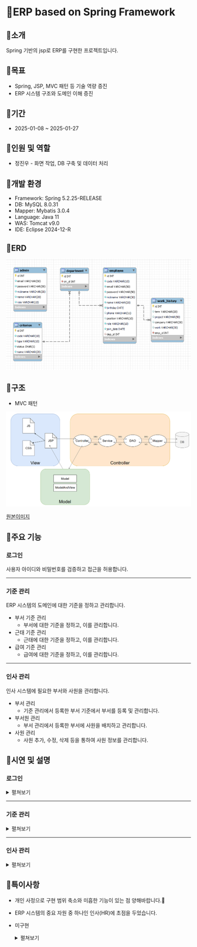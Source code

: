 # 📁ERP based on Spring Framework

## 📌소개
Spring 기반의 jsp로 ERP를 구현한 프로젝트입니다.

## 📌목표
- Spring, JSP, MVC 패턴 등 기술 역량 증진
- ERP 시스템 구조와 도메인 이해 증진

## 📌기간
- 2025-01-08 ~ 2025-01-27

## 📌인원 및 역할
- 정진우 - 화면 작업, DB 구축 및 데이터 처리

## 📌개발 환경
- Framework: Spring 5.2.25-RELEASE
- DB: MySQL 8.0.31
- Mapper: Mybatis 3.0.4
- Language: Java 11
- WAS: Tomcat v9.0
- IDE: Eclipse 2024-12-R

## 📌ERD
![alt text](assets/erd.png)


## 📌구조
- MVC 패턴

![alt text](assets/mvc.png)

[원본이미지](https://viewer.diagrams.net/?tags=%7B%7D&lightbox=1&highlight=0000ff&edit=_blank&layers=1&nav=1#R%3Cmxfile%3E%3Cdiagram%20name%3D%22%ED%8E%98%EC%9D%B4%EC%A7%80-1%22%20id%3D%22EYmIl-xgydG-Mr9KmU9k%22%3E7Vtdk6I4FP01Pq4FCeHjsUd7d2prprq33JqZfUSImmo0Voxf8%2Bs3SFTIxaJbQbRLp2qK3EAg55ybe2%2BgO7g33fwlwvnkO49p0kFWvOngfgehwAvU%2F6lhmxkIIplhLFicmeyjYcB%2BU220tHXJYroonCg5TySbF40Rn81oJAu2UAi%2BLp424knxrvNwTIFhEIUJtP5ksZxkVoSxe%2Bz4Stl4sr%2B1S5ysZxruz9ZTWUzCmK9zJvzcwT3BucyOppseTVLw9sBk1%2F15ovfwZILO5Hsu2DwvVq%2F%2FOPHPxPv6bY7i35ve9A89yipMlnrGPxhd6weW2z0Mgi9nMU0Hsjv4y3rCJB3MwyjtXSvelW0ip4nuDhM2nqnjSD0YFcqwokIyhemT7hhyKflUdYz4TGrOsZW2WZL0eMLF7q44Dqk%2FipR9IQV%2Fo7keN%2FLpcKR69OOrG9DNSVzsA9pKppRPqRRbdYq%2BwNX8aIX6urk%2B0o2xtk1yTGOijaGW2Pgw8pEEdaB5%2BAAnCHCi3eoSUs7mgFA%2Fdso48NEQu249HJgkOOSdLCCnKRYwYKGnkBI8SZSmb8M%2FRiPqRqX%2BEXvB0LLq4capdhDXu6qDOICavwevgBO13s7TwxmXtJqUYRi9jXc0vixlwmZU2%2BNQvL2oq5hMp291LVLkBdWEMgqKKB8iYA5mvwRl22oKZQIdYDC4c5Rtx0DZbRtlt0TLnwxku3Upex9Zy9V4Krt8B84NQOf4hj4RhM5GJdj5TUG35y6HHURsFj%2BluXYa05JwsWBREahjdExhUlCI7a984798o59C4ZJDM0XCPjRfqWBqYmnYzC7ZMPkrd7wbqkt0azfWvms30r5hjpPNicagGjCYU%2FPmSxHR6ugkQzGmsmp9hUrIMU1KiN7bBE1CyVbFxy1jX9%2FhlTM1kZyPkqLQzGCdTVNfla8qzIECYyDTiTMcwEA7MR6mfYE%2BYQVzqT5rktRB53Ze53ZB51ZB5tYplbegTrdNdSLvRJj%2BqDoxOpFVXUudsJYbULFiiqJbCjsuubmwA8uv%2FtPLTYHmm9pqHzSYTPa%2FAMz2yWS0VblhTAV%2BR0aZLZDfhlUp5iKD2C7LLM3ilaT%2F9Hk5e%2FYr3fTZ%2FWrKUW3XN%2BIW6hLAX1CappKm%2BIN56oWx7BTmVdhWh5q2QgM2lyrH61rovOhArOqxmg4QwYPyKsqJWRQ5fhe5wfHnn0e%2Fa2YZalyPXJV%2BVHt19fnoBzR5dheR8ygHUvKsruddl%2FLaC5bPRzkxt%2BmCM%2FN%2Fx4gWjlnmNk023Kr%2BHs7nN7brFPhGLtR6Jovg5vPDSQxtB2b9UVNYtC27%2FbgIK5kH%2F5U8XRAYgZhaCIz%2Bg%2FNqzs3XhHU5vV2SZF%2Fb6R%2B1ULUAAE8XOD1U0%2FW93kEP0qtI98CeRz1O75tp9vV93oH7vA%2F6q2i6wOWBlFrweBjnd9%2B3Pc3iim8PrVaqI%2Bx43eI7TlLydZpNyGkB1P9tzmPVrHQbx0iPQe1%2F9ktEczeiYYchJZsIFR%2BE3oqnOEHrngJ3Evr%2FwheJatKy87GvNKcsjpNTGzZFKmrA1jXfVZTs0bglzoQbA7bkZeM9Auu55MaAhW8B7xLYwExbWgcWJh4%2FPgOuXtu4wrr9HnEFC0HbuLrwTdFdLgQgdDUHrGoe%2F6Aqy7%2BOf5aGn%2F8H%3C%2Fdiagram%3E%3C%2Fmxfile%3E)

## 📌주요 기능
### 로그인
사용자 아이디와 비밀번호를 검증하고 접근을 허용합니다.

---
### 기준 관리
ERP 시스템의 도메인에 대한 기준을 정하고 관리합니다.

- 부서 기준 관리
  - 부서에 대한 기준을 정하고, 이를 관리합니다.
- 근태 기준 관리
  - 근태에 대한 기준을 정하고, 이를 관리합니다.
- 급여 기준 관리
  - 급여에 대한 기준을 정하고, 이를 관리합니다.

---
### 인사 관리
인사 시스템에 필요한 부서와 사원을 관리합니다.

- 부서 관리
  - 기준 관리에서 등록한 부서 기준에서 부서를 등록 및 관리합니다.
- 부서원 관리
  - 부서 관리에서 등록한 부서에 사원을 배치하고 관리합니다.
- 사원 관리
  - 사원 추가, 수정, 삭제 등을 통하여 사원 정보를 관리합니다.

## 📌시연 및 설명
### 로그인
<details>
<summary>펼쳐보기</summary>

![alt text](assets/login-1.png)
기본 화면입니다.

![alt text](assets/login-2.png)
아이디와 비밀번호를 입력한 상태입니다.

![alt text](assets/main-1.png)
로그인 성공 시 메인 화면으로 이동합니다.

  </details>

---
### 기준 관리
<details>
<summary>펼쳐보기</summary>

#### - 부서 기준 관리
![alt text](assets/cri-dep-1.png)
부서 기준 관리 기본 화면입니다.  
등록할 부서 기준을 입력 후 기준 등록 버튼을 클릭하여 추가할 수 있습니다.

![alt text](assets/cri-dep-2.png)
부서 기준이 추가된 결과입니다.

![alt text](assets/cri-dep-3.png)
등록 현황에서 부서 기준을 클릭하면 부서 정보를 수정할 수 있습니다.  
상태와 명칭을 수정하고 수정 버튼을 누르면 수정 완료됩니다.  
삭제 버튼을 누르면 해당 부서 기준을 삭제합니다.

![alt text](assets/cri-dep-4.png)
방금 추가한 부서 기준을 삭제해보겠습니다.  
부서 기준을 클릭합니다.

![alt text](assets/cri-dep-5.png)
삭제 버튼을 누릅니다.

![alt text](assets/cri-dep-6.png)
등록 현황에서 부서 기준이 삭제되었습니다.

#### -  근태 기준 관리
![alt text](assets/cri-att-1.png)
근태 기준 관리 기본 화면입니다.  
등록할 근태 기준을 입력 후 기준 등록 버튼을 클릭하여 추가할 수 있습니다.

![alt text](assets/cri-att-2.png)
근태 기준이 추가된 결과입니다.

![alt text](assets/cri-att-3.png)
등록 현황에서 근태 기준을 클릭하면 근태 정보를 수정할 수 있습니다.  
상태와 명칭을 수정하고 수정 버튼을 누르면 수정 완료됩니다.  
삭제 버튼을 누르면 해당 근태 기준을 삭제합니다.

![alt text](assets/cri-att-4.png)
방금 추가한 근태 기준을 삭제해보겠습니다.  
근태 기준을 클릭합니다.

![alt text](assets/cri-att-5.png)
삭제 버튼을 누릅니다.

![alt text](assets/cri-att-6.png)
등록 현황에서 근태 기준이 삭제되었습니다.

#### -  급여 기준 관리
![alt text](assets/cri-pay-1.png)
급여 기준 관리 기본 화면입니다.  
등록할 급여 기준을 입력 후 기준 등록 버튼을 클릭하여 추가할 수 있습니다.

![alt text](assets/cri-pay-2.png)
급여 기준이 추가된 결과입니다.

![alt text](assets/cri-pay-3.png)
등록 현황에서 급여 기준을 클릭하면 급여 정보를 수정할 수 있습니다.  
상태와 명칭을 수정하고 수정 버튼을 누르면 수정 완료됩니다.  
삭제 버튼을 누르면 해당 급여 기준을 삭제합니다.

![alt text](assets/cri-pay-4.png)
방금 추가한 급여 기준을 삭제해보겠습니다.  
급여 기준을 클릭합니다.

![alt text](assets/cri-pay-5.png)
삭제 버튼을 누릅니다.

![alt text](assets/cri-pay-6.png)
등록 현황에서 급여 기준이 삭제되었습니다.

</details>

---
### 인사 관리
<details>
<summary>펼쳐보기</summary>

#### -  부서 관리
![alt text](assets/hr-dep-1.png)
부서 관리 기본 화면입니다.  

![alt text](assets/hr-dep-2.png)
부서 기준 현황에서 부서 기준을 클릭하면 알림창이 띄워집니다.  
추가 여부를 묻고, 추가를 원하면 '예' 버튼을, 원치 않으면 '아니오' 버튼을 눌러 진행합니다.

![alt text](assets/hr-dep-3.png)
부서를 추가하여 부서 등록 현황에 등록된 결과입니다.

![alt text](assets/hr-dep-4.png)
부서 등록 현황에서 부서를 클릭하면 삭제 여부를 묻는 알림창을 띄웁니다.

![alt text](assets/hr-dep-5.png)
삭제를 진행하여 부서 등록 현황에서 제거된 결과입니다.

#### -  부서원 관리
![alt text](assets/hr-dep-mem-1.png)
부서원 관리 기본 화면입니다.

![alt text](assets/hr-dep-mem-2.png)
부서를 선택한 결과입니다.  
선택 후 아래에서 현재 선택한 부서를 알 수 있습니다.

![alt text](assets/hr-dep-mem-3.png)
첫번째 사원을 선택합니다.

![alt text](assets/hr-dep-mem-4.png)
사원을 선택한 결과입니다.  
선택 후 아래에서 현재 선택한 사원을 알 수 있습니다.  
또한, 부서 현황 아래에 '추가하기' 버튼이 활성화됩니다.

![alt text](assets/hr-dep-mem-5.png)
방금 선택한 사원을 선택한 부서로 배치한 결과입니다.

![alt text](assets/hr-dep-mem-6.png)
부서 현황의 사원을 클릭하면 '제거하기' 버튼이 활성화됩니다.

![alt text](assets/hr-dep-mem-7.png)
부서 현황에서 사원을 제거한 결과입니다.

#### -  사원 관리
![alt text](assets/hr-emp-1.png)
사원 관리 기본 화면입니다.

![alt text](assets/hr-emp-2.png)
사원 현황에서 '사원 추가하기' 버튼을 누르면 입력 창을 띄웁니다.  
추가할 사원 정보를 입력합니다.

![alt text](assets/hr-emp-3.png)
스크롤을 내리면 경력사항을 입력, 추가할 수 있습니다.

![alt text](assets/hr-emp-4.png)
사원 현황에 사원이 추가된 결과입니다.  
사원을 클릭하면 우측에 사원 정보가 나옵니다.

![alt text](assets/hr-emp-5.png)
사원 정보에서 '수정' 버튼을 클릭하면 정보를 수정하는 창이 띄워집니다.  
수정을 완료하려면 '완료' 버튼을 눌러 진행합니다.

![alt text](assets/hr-emp-6.png)
사원 정보가 수정된 결과입니다.

</details>

## 📌특이사항

- 개인 사정으로 구현 범위 축소와 미흡한 기능이 있는 점 양해바랍니다.🙏
- ERP 시스템의 중요 자원 중 하나인 인사(HR)에 초점을 두었습니다.
- 미구현
  <details>
  <summary>펼쳐보기</summary>

  ```
  - controller
  AttendanceAnnController.java
  AttendanceAppController.java
  AttendanceDetController.java
  AttendanceRecController.java
  AttendanceSitController.java
  PayrollCalRetController.java
  PayrollPayController.java
  PayrollSpeController.java
  MainController.java
  - js
  attendance_annualleave_situation.js
  attendance_apply.js
  attendance_details.js
  attendance_receive.js
  attendance_situation.js
  payroll_calculated_retrieval.js
  payroll_payment.js
  payroll_specification.js
  - jsp
  attendance_annualleave_situation.jsp
  attendance_apply.jsp
  attendance_details.jsp
  attendance_receive.jsp
  attendance_situation.jsp
  payroll_calculated_retrieval.jsp
  payroll_payment.jsp
  payroll_specification.jsp
  main.jsp
  ```
  </details>
